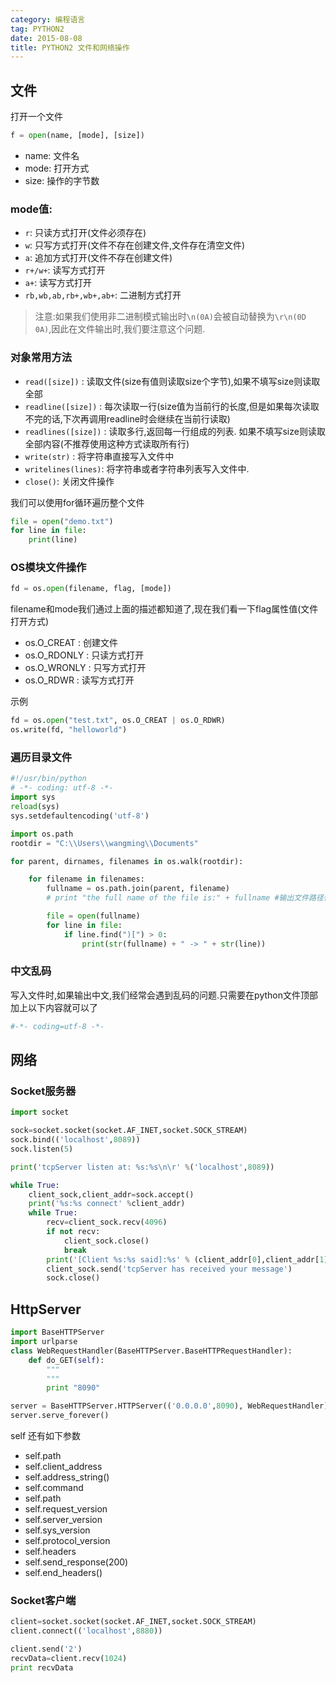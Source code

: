 ```yaml
---
category: 编程语言
tag: PYTHON2
date: 2015-08-08
title: PYTHON2 文件和网络操作
---
```

## 文件
打开一个文件
```python
f = open(name, [mode], [size])
```
* name: 文件名
* mode: 打开方式
* size: 操作的字节数

### mode值:
* `r`: 只读方式打开(文件必须存在)
* `w`: 只写方式打开(文件不存在创建文件,文件存在清空文件)
* `a`: 追加方式打开(文件不存在创建文件)
* `r+/w+`: 读写方式打开
* `a+`: 读写方式打开
* `rb,wb,ab,rb+,wb+,ab+`: 二进制方式打开

> 注意:如果我们使用非二进制模式输出时`\n(0A)`会被自动替换为`\r\n(0D 0A)`,因此在文件输出时,我们要注意这个问题.

### 对象常用方法
* `read([size])` : 读取文件(size有值则读取size个字节),如果不填写size则读取全部
* `readline([size])` : 每次读取一行(size值为当前行的长度,但是如果每次读取不完的话,下次再调用readline时会继续在当前行读取)
* `readlines([size])` : 读取多行,返回每一行组成的列表. 如果不填写size则读取全部内容(不推荐使用这种方式读取所有行)
* `write(str)` : 将字符串直接写入文件中
* `writelines(lines)`: 将字符串或者字符串列表写入文件中.
* `close()`: 关闭文件操作

我们可以使用for循环遍历整个文件
```python
file = open("demo.txt")
for line in file:
	print(line)
```

### OS模块文件操作
```python
fd = os.open(filename, flag, [mode])
```
filename和mode我们通过上面的描述都知道了,现在我们看一下flag属性值(文件打开方式)
* os.O_CREAT : 创建文件
* os.O_RDONLY : 只读方式打开
* os.O_WRONLY : 只写方式打开
* os.O_RDWR : 读写方式打开

示例
```python
fd = os.open("test.txt", os.O_CREAT | os.O_RDWR)
os.write(fd, "helloworld")
```

### 遍历目录文件
```python
#!/usr/bin/python
# -*- coding: utf-8 -*-
import sys
reload(sys)
sys.setdefaultencoding('utf-8')

import os.path
rootdir = "C:\\Users\\wangming\\Documents"

for parent, dirnames, filenames in os.walk(rootdir):

    for filename in filenames:
        fullname = os.path.join(parent, filename)
        # print "the full name of the file is:" + fullname #输出文件路径信息

        file = open(fullname)
        for line in file:
            if line.find(")[") > 0:
                print(str(fullname) + " -> " + str(line))

```


### 中文乱码
写入文件时,如果输出中文,我们经常会遇到乱码的问题.只需要在python文件顶部加上以下内容就可以了
```python
#-*- coding=utf-8 -*-
```


## 网络
### Socket服务器
```python
import socket

sock=socket.socket(socket.AF_INET,socket.SOCK_STREAM)
sock.bind(('localhost',8089))
sock.listen(5)

print('tcpServer listen at: %s:%s\n\r' %('localhost',8089))

while True:
    client_sock,client_addr=sock.accept()
    print('%s:%s connect' %client_addr)
    while True:
        recv=client_sock.recv(4096)
        if not recv:
            client_sock.close()
            break
        print('[Client %s:%s said]:%s' % (client_addr[0],client_addr[1],recv))
        client_sock.send('tcpServer has received your message')
        sock.close()
```

## HttpServer
```python
import BaseHTTPServer
import urlparse
class WebRequestHandler(BaseHTTPServer.BaseHTTPRequestHandler):
    def do_GET(self):
        """
        """
        print "8090"

server = BaseHTTPServer.HTTPServer(('0.0.0.0',8090), WebRequestHandler)
server.serve_forever()
```

self 还有如下参数
* self.path
* self.client_address
* self.address_string()
* self.command
* self.path
* self.request_version
* self.server_version
* self.sys_version
* self.protocol_version
* self.headers
* self.send_response(200)
* self.end_headers()

### Socket客户端
```python
client=socket.socket(socket.AF_INET,socket.SOCK_STREAM)
client.connect(('localhost',8880))

client.send('2')
recvData=client.recv(1024)
print recvData
```
